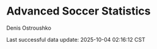 # Advanced Soccer Statistics
Denis Ostroushko

<!-- gfm -->

Last successful data update: 2025-10-04 02:16:12 CST
